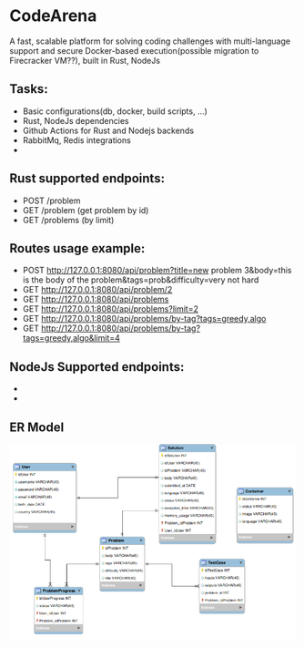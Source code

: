 # CodeArena
A fast, scalable platform for solving coding challenges with multi-language support and secure Docker-based execution(possible migration to Firecracker VM??), built in Rust, NodeJs

## Tasks:
- Basic configurations(db, docker, build scripts, ...)
- Rust, NodeJs dependencies
- Github Actions for Rust and Nodejs backends 
- RabbitMq, Redis integrations
- 
## Rust supported endpoints:
- POST /problem 
- GET /problem (get problem by id)
- GET /problems (by limit)
## Routes usage example:
- POST http://127.0.0.1:8080/api/problem?title=new problem 3&body=this is the body of the problem&tags=prob&difficulty=very not hard
- GET http://127.0.0.1:8080/api/problem/2
- GET http://127.0.0.1:8080/api/problems
- GET http://127.0.0.1:8080/api/problems?limit=2
- GET http://127.0.0.1:8080/api/problems/by-tag?tags=greedy,algo
- GET http://127.0.0.1:8080/api/problems/by-tag?tags=greedy,algo&limit=4
## NodeJs Supported endpoints:
- 
- 
## ER Model
![ER Diagram](docs/ERR_modele.png)

